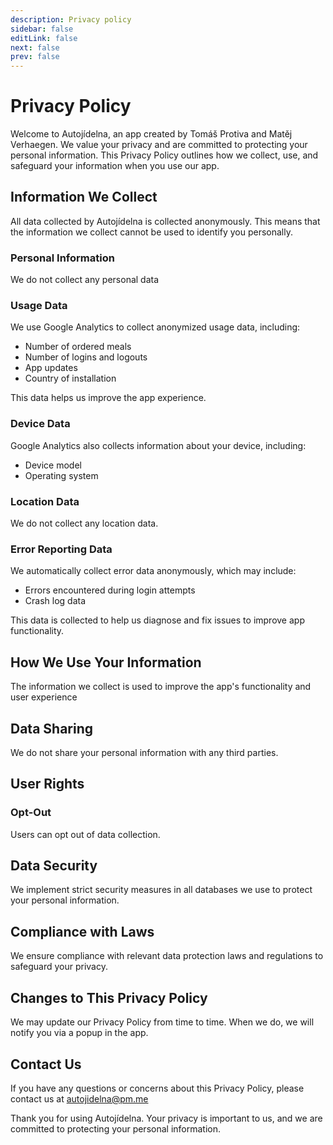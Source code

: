 ```yaml
---
description: Privacy policy
sidebar: false
editLink: false
next: false
prev: false
---
```


# Privacy Policy

Welcome to Autojídelna, an app created by Tomáš Protiva and Matěj Verhaegen. We value your privacy and are committed to protecting your personal information. This Privacy Policy outlines how we collect, use, and safeguard your information when you use our app.

## Information We Collect

All data collected by Autojídelna is collected anonymously. This means that the information we collect cannot be used to identify you personally.

### Personal Information

We do not collect any personal data

### Usage Data

We use Google Analytics to collect anonymized usage data, including:

- Number of ordered meals
- Number of logins and logouts
- App updates
- Country of installation

This data helps us improve the app experience.

### Device Data

Google Analytics also collects information about your device, including:

- Device model
- Operating system

### Location Data

We do not collect any location data.

### Error Reporting Data

We automatically collect error data anonymously, which may include:

- Errors encountered during login attempts
- Crash log data

This data is collected to help us diagnose and fix issues to improve app functionality.

## How We Use Your Information

The information we collect is used to improve the app's functionality and user experience

## Data Sharing

We do not share your personal information with any third parties.

## User Rights

### Opt-Out

Users can opt out of data collection.

## Data Security

We implement strict security measures in all databases we use to protect your personal information.

## Compliance with Laws

We ensure compliance with relevant data protection laws and regulations to safeguard your privacy.

## Changes to This Privacy Policy

We may update our Privacy Policy from time to time. When we do, we will notify you via a popup in the app.

## Contact Us

If you have any questions or concerns about this Privacy Policy, please contact us at [autojidelna\@pm.me][e-mail]

Thank you for using Autojídelna. Your privacy is important to us, and we are committed to protecting your personal information.

<!-- Links -->

[e-mail]: mailto:autojidelna@pm.me?subject=Privacy%20Policy%20Concerns
